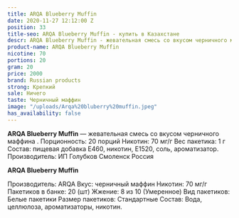 ```yaml
---
title: ARQA Blueberry Muffin
date: 2020-11-27 12:12:00 Z
position: 33
title-seo: ARQA Blueberry Muffin - купить в Казахстане
descr: ARQA Blueberry Muffin - жевательная смесь со вкусом черничного маффина .
product-name: ARQA Blueberry Muffin
nicotine: 70
portions: 20
gram: 20
price: 2000
brand: Russian products
strong: Крепкий
sale: Ничего
taste: Черничный маффин
image: "/uploads/Arqa%20bluberry%20muffin.jpeg"
has_availability: false
---
```


**ARQA Blueberry Muffin** — жевательная смесь со вкусом черничного маффина . Порционность: 20 порций Никотин: 70 мг/г Вес пакетика: 1 г Состав: пищевая добавка E460, никотин, E1520, соль, ароматизатор. Производитель: ИП Голубков Смоленск Россия

**ARQA Blueberry Muffin**

Производитель: ARQA Вкус: черничный маффин Никотин: 70 мг/г Пакетиков в банке: 20 (шт) Жжение: 8 из 10 (Умеренное) Вид пакетиков: Белые пакетики Размер пакетиков: Стандартные Состав: Вода, целлюлоза, ароматизаторы, никотин.
